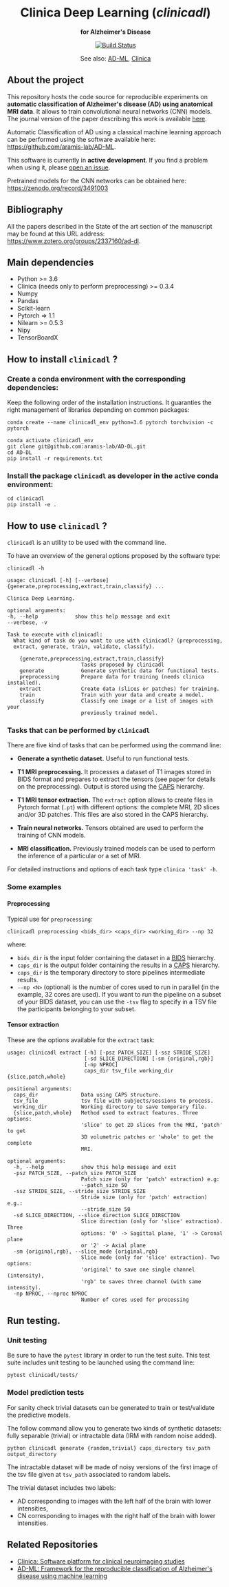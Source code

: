 <h1 align="center">
  Clinica Deep Learning (<i>clinicadl</i>)
</h1>

<p align="center"><strong>for Alzheimer's Disease</strong></p>

<p align="center">
  <a href="https://ci.inria.fr/clinicadl/job/AD-DL/job/master/">
    <img src="https://ci.inria.fr/clinicadl/buildStatus/icon?job=AD-DL%2Fmaster" alt="Build Status">
  </a>
</p>

<p align="center">
  See also:
  <a href="#related-repositories">AD-ML</a>,
  <a href="#related-repositories">Clinica</a>
</p>


## About the project

This repository hosts the code source for reproducible experiments on
**automatic classification of Alzheimer's disease (AD) using anatomical MRI
data**.
It allows to train convolutional neural networks (CNN) models.
The journal version of the paper describing this work is available
[here](https://doi.org/10.1016/j.media.2020.101694).

Automatic Classification of AD using a classical machine learning approach can
be performed using the software available here:
<https://github.com/aramis-lab/AD-ML>.

This software is currently in **active development**. If you find a problem
when using it, please [open an
issue](https://github.com/aramis-lab/ad-dl/issues).

Pretrained models for the CNN networks can be obtained here:
<https://zenodo.org/record/3491003>  

## Bibliography
All the papers described in the State of the art section of the manuscript may
be found at this URL address: <https://www.zotero.org/groups/2337160/ad-dl>.


## Main dependencies
- Python >= 3.6
- Clinica (needs only to perform preprocessing) >= 0.3.4
- Numpy
- Pandas
- Scikit-learn
- Pytorch => 1.1
- Nilearn >= 0.5.3
- Nipy
- TensorBoardX

## How to install `clinicadl` ?

### Create a conda environment with the corresponding dependencies:
Keep the following order of the installation instructions.
It guaranties the right management of libraries depending on common packages:


```
conda create --name clinicadl_env python=3.6 pytorch torchvision -c pytorch

conda activate clinicadl_env
git clone git@github.com:aramis-lab/AD-DL.git
cd AD-DL
pip install -r requirements.txt
```

### Install the package `clinicadl` as developer in the active conda environment:

```
cd clinicadl
pip install -e .
```

## How to use `clinicadl` ?

`clinicadl` is an utility to be used with the command line.

To have an overview of the general options proposed by the software type:

```text
clinicadl -h

usage: clinicadl [-h] [--verbose]
{generate,preprocessing,extract,train,classify} ...

Clinica Deep Learning.

optional arguments:
-h, --help            show this help message and exit
--verbose, -v

Task to execute with clinicadl:
  What kind of task do you want to use with clinicadl? (preprocessing,
  extract, generate, train, validate, classify).

    {generate,preprocessing,extract,train,classify}
                        Tasks proposed by clinicadl
    generate            Generate synthetic data for functional tests.
    preprocessing       Prepare data for training (needs clinica installed).
    extract             Create data (slices or patches) for training.
    train               Train with your data and create a model.
    classify            Classify one image or a list of images with your
                        previously trained model.
```

### Tasks that can be performed by `clinicadl`

There are five kind of tasks that can be performed using the command line:

- **Generate a synthetic dataset.** Useful to run functional tests.

- **T1 MRI preprocessing.** It processes a dataset of T1 images stored in BIDS
  format and prepares to extract the tensors (see paper for details on the
  preprocessing). Output is stored using the
  [CAPS](http://www.clinica.run/doc/CAPS/Introduction/) hierarchy.

- **T1 MRI tensor extraction.** The `extract` option allows to create files in
  Pytorch format (`.pt`) with different options: the complete MRI, 2D slices
  and/or 3D patches. This files are also stored in the CAPS hierarchy.

- **Train neural networks.** Tensors obtained are used to perform the training of CNN models.

- **MRI classification.** Previously trained models can be used to perform the inference of a particular or a set of MRI.

For detailed instructions and options of each task type  `clinica 'task' -h`.

### Some examples

#### Preprocessing
Typical use for `preprocessing`:

```text
clinicadl preprocessing <bids_dir> <caps_dir> <working_dir> --np 32
```
where:

  - `bids_dir` is the input folder containing the dataset in a [BIDS](http://www.clinica.run/doc/BIDS/) hierarchy.
  - `caps_dir` is the output folder containing the results in a [CAPS](http://www.clinica.run/doc/CAPS/Specifications/) hierarchy.
  - `caps_dir` is the temporary directory to store pipelines intermediate results.
  - `--np <N>` (optional) is the number of cores used to run in parallel (in the example, 32 cores are used).
If you want to run the pipeline on a subset of your BIDS dataset, you can use the `-tsv` flag to specify in a TSV file the participants belonging to your subset.

#### Tensor extraction

These are the options available for the `extract` task:
```text
usage: clinicadl extract [-h] [-psz PATCH_SIZE] [-ssz STRIDE_SIZE]
                         [-sd SLICE_DIRECTION] [-sm {original,rgb}]
                         [-np NPROC]
                         caps_dir tsv_file working_dir {slice,patch,whole}

positional arguments:
  caps_dir              Data using CAPS structure.
  tsv_file              tsv file with subjects/sessions to process.
  working_dir           Working directory to save temporary file.
  {slice,patch,whole}   Method used to extract features. Three options:
                        'slice' to get 2D slices from the MRI, 'patch' to get
                        3D volumetric patches or 'whole' to get the complete
                        MRI.

optional arguments:
  -h, --help            show this help message and exit
  -psz PATCH_SIZE, --patch_size PATCH_SIZE
                        Patch size (only for 'patch' extraction) e.g:
                        --patch_size 50
  -ssz STRIDE_SIZE, --stride_size STRIDE_SIZE
                        Stride size (only for 'patch' extraction) e.g.:
                        --stride_size 50
  -sd SLICE_DIRECTION, --slice_direction SLICE_DIRECTION
                        Slice direction (only for 'slice' extraction). Three
                        options: '0' -> Sagittal plane, '1' -> Coronal plane
                        or '2' -> Axial plane
  -sm {original,rgb}, --slice_mode {original,rgb}
                        Slice mode (only for 'slice' extraction). Two options:
                        'original' to save one single channel (intensity),
                        'rgb' to saves three channel (with same intensity).
  -np NPROC, --nproc NPROC
                        Number of cores used for processing
```

## Run testing.

### Unit testing

Be sure to have the `pytest` library in order to run the test suite.  This test
suite includes unit testing to be launched using the command line:
```
pytest clinicadl/tests/
```

### Model prediction tests

For sanity check trivial datasets can be generated to train or test/validate
the predictive models.

The follow command allow you to generate two kinds of synthetic datasets: fully
separable (trivial) or intractable data (IRM with random noise added).
```text
python clinicadl generate {random,trivial} caps_directory tsv_path output_directory
```
The intractable dataset will be made of noisy versions of the first image of
the tsv file given at
`tsv_path` associated to random labels.

The trivial dataset includes two labels:
- AD corresponding to images with the left half of the brain with lower intensities,
- CN corresponding to images with the right half of the brain with lower intensities.

## Related Repositories

- [Clinica: Software platform for clinical neuroimaging studies](https://github.com/aramis-lab/clinica)
- [AD-ML: Framework for the reproducible classification of Alzheimer's disease using machine learning](https://github.com/aramis-lab/AD-ML)
